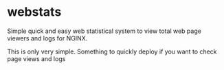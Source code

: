 # webstats
Simple quick and easy web statistical system to view total web page viewers and logs for NGINX.

This is only very simple. Something to quickly deploy if you want to check page views and logs
